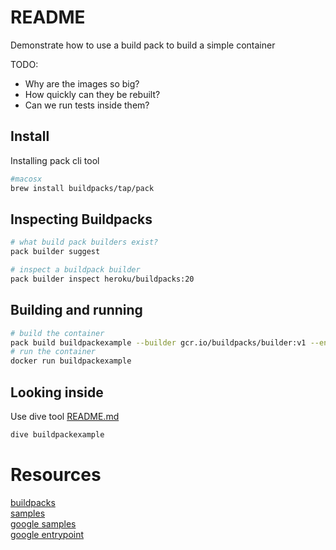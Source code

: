 # README
Demonstrate how to use a build pack to build a simple container

TODO: 
* Why are the images so big?
* How quickly can they be rebuilt?
* Can we run tests inside them?

## Install 
Installing pack cli tool
```sh
#macosx 
brew install buildpacks/tap/pack
```

## Inspecting Buildpacks
```sh
# what build pack builders exist?
pack builder suggest

# inspect a buildpack builder
pack builder inspect heroku/buildpacks:20  
```

## Building and running
```sh
# build the container
pack build buildpackexample --builder gcr.io/buildpacks/builder:v1 --env GOOGLE_ENTRYPOINT="python main.py" 
# run the container
docker run buildpackexample    
```

## Looking inside
Use dive tool [README.md](../30_dive_ci/README.md) 
```sh
dive buildpackexample    
```

# Resources 
[buildpacks](https://buildpacks.io/)  
[samples](https://github.com/buildpacks/samples)  
[google samples](https://github.com/GoogleCloudPlatform/buildpack-samples)  
[google entrypoint](https://github.com/GoogleCloudPlatform/buildpacks#default-entrypoint-behavior)  
